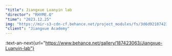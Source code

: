 ```yaml
---
"title": Jiangxue Luanyin lab
"director": "RHYME.Q"
"time": "2023.12.25"
img: "https://mir-s3-cdn-cf.behance.net/project_modules/fs/3d6d92187423063.65b62669aff5f.png"
"client": "Jiangxue Academy"
---
```


:text-an-next{url="https://www.behance.net/gallery/187423063/Jiangxue-Luanyin-lab"}
